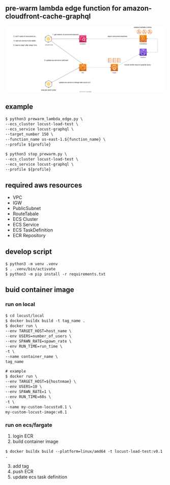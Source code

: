 ## pre-warm lambda edge function for amazon-cloudfront-cache-graphql

![](./prewarm_lambda_edge.drawio.svg)

## example
```shell
$ python3 prewarm_lambda_edge.py \
--ecs_cluster locust-load-test \
--ecs_service locust-graphql \
--target_number 150 \
--function_name us-east-1.${function_name} \
--profile ${profile}
```

```shell
$ python3 stop_prewarm.py \
--ecs_cluster locust-load-test \
--ecs_service locust-graphql \
--profile ${profile}
```
## required aws resources
- VPC
- IGW
- PublicSubnet
- RouteTabale
- ECS Cluster
- ECS Service
- ECS TaskDefinition
- ECR Repository

## develop script
```shell
$ python3 -m venv .venv
$ . .venv/bin/activate
$ python3 -m pip install -r requirements.txt
```

## buid container image
### run on local
```shell
$ cd locust/local
$ docker buildx build -t tag_name .
$ docker run \
--env TARGET_HOST=host_name \
--env USERS=number_of_users \
--env SPAWN_RATE=spawn_rate \
--env RUN_TIME=run_time \
-t \
--name container_name \
tag_name
```

```shell
# example
$ docker run \
--env TARGET_HOST=${hostnmae} \
--env USERS=10 \
--env SPAWN_RATE=1 \
--env RUN_TIME=60s \
-t \
--name my-custom-locustv0.1 \
my-custom-locust-image:v0.1
```
### run on ecs/fargate
1. login ECR
2. build container image
```shell
$ docker buildx build --platform=linux/amd64 -t locust-load-test:v0.1 .
```
3. add tag
4. push ECR
5. update ecs task definition

